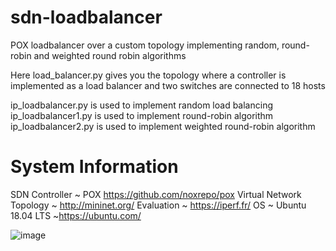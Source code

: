# sdn-loadbalancer
POX loadbalancer over a custom topology implementing random, round-robin and weighted round robin algorithms

Here load_balancer.py gives you the topology where a controller is implemented as a load balancer and two switches are connected to 18 hosts

ip_loadbalancer.py is used to implement random load balancing
ip_loadbalancer1.py is used to implement round-robin algorithm 
ip_loadbalancer2.py is used to implement weighted round-robin algorithm

# System Information
SDN Controller ~ POX https://github.com/noxrepo/pox
Virtual Network Topology ~ http://mininet.org/
Evaluation ~ https://iperf.fr/
OS ~ Ubuntu 18.04 LTS ~https://ubuntu.com/

![image](https://user-images.githubusercontent.com/22559413/100772413-8786c200-33cd-11eb-820b-70f6653e8474.png)
